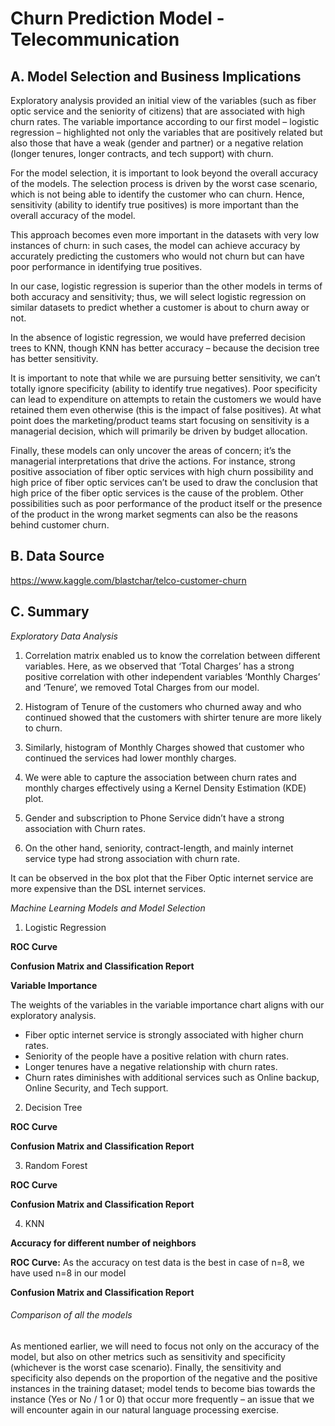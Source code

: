 # Churn Prediction Model - Telecommunication

## A. Model Selection and Business Implications  

Exploratory analysis provided an initial view of the variables (such as fiber optic service and the seniority of citizens) that are associated with high churn rates. The variable importance according to our first model – logistic regression – highlighted not only the variables that are positively related but also those that have a weak (gender and partner) or a negative relation (longer tenures, longer contracts, and tech support) with churn.  

For the model selection, it is important to look beyond the overall accuracy of the models. The selection process is driven by the worst case scenario, which is not being able to identify the customer who can churn. Hence, sensitivity (ability to identify true positives) is more important than the overall accuracy of the model.  

This approach becomes even more important in the datasets with very low instances of churn: in such cases, the model can achieve accuracy by accurately predicting the customers who would not churn but can have poor performance in identifying true positives.  

In our case, logistic regression is superior than the other models in terms of both accuracy and sensitivity; thus, we will select logistic regression on similar datasets to predict whether a customer is about to churn away or not.  

In the absence of logistic regression, we would have preferred decision trees to KNN, though KNN has better accuracy – because the decision tree has better sensitivity.  

It is important to note that while we are pursuing better sensitivity, we can’t totally ignore specificity (ability to identify true negatives). Poor specificity can lead to expenditure on attempts to retain the customers we would have retained them even otherwise (this is the impact of false positives). At what point does the marketing/product teams start focusing on sensitivity is a managerial decision, which will primarily be driven by budget allocation.  

Finally, these models can only uncover the areas of concern; it’s the managerial interpretations that drive the actions. For instance, strong positive association of fiber optic services with high churn possibility and high price of fiber optic services can’t be used to draw the conclusion that high price of the fiber optic services is the cause of the problem. Other possibilities such as poor performance of the product itself or the presence of the product in the wrong market segments can also be the reasons behind customer churn.  

## B. Data Source  
https://www.kaggle.com/blastchar/telco-customer-churn  

## C. Summary  

_Exploratory Data Analysis_  

1. Correlation matrix enabled us to know the correlation between different variables. Here, as we observed that ‘Total Charges’ has a strong positive correlation with other independent variables ‘Monthly Charges’ and ‘Tenure’, we removed Total Charges from our model.  

2. Histogram of Tenure of the customers who churned away and who continued showed that the customers with shirter tenure are more likely to churn.  

3. Similarly, histogram of Monthly Charges showed that customer who continued the services had lower monthly charges.  

4. We were able to capture the association between churn rates and monthly charges effectively using a Kernel Density Estimation (KDE) plot.  

5. Gender and subscription to Phone Service didn’t have a strong association with Churn rates.  

6. On the other hand, seniority, contract-length, and mainly internet service type had strong association with churn rate.  

It can be observed in the box plot that the Fiber Optic internet service are more expensive than the DSL internet services.  

_Machine Learning Models and Model Selection_  

1. Logistic Regression

**ROC Curve**  

**Confusion Matrix and Classification Report**  

**Variable Importance**  

The weights of the variables in the variable importance chart aligns with our exploratory analysis.  
- Fiber optic internet service is strongly associated with higher churn rates.  
- Seniority of the people have a positive relation with churn rates.  
- Longer tenures have a negative relationship with churn rates.  
- Churn rates diminishes with additional services such as Online backup, Online Security, and Tech support.  

2. Decision Tree  

**ROC Curve**  

**Confusion Matrix and Classification Report**  

3. Random Forest  

**ROC Curve**  

**Confusion Matrix and Classification Report**  

4. KNN  

**Accuracy for different number of neighbors**  

**ROC Curve:** As the accuracy on test data is the best in case of n=8, we have used n=8 in our model  

**Confusion Matrix and Classification Report**  

###### Comparison of all the models  

As mentioned earlier, we will need to focus not only on the accuracy of the model, but also on other metrics such as sensitivity and specificity (whichever is the worst case scenario). Finally, the sensitivity and specificity also depends on the proportion of the negative and the positive instances in the training dataset; model tends to become bias towards the instance (Yes or No / 1 or 0) that occur more frequently – an issue that we will encounter again in our natural language processing exercise.  




